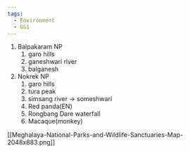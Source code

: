 ```yaml
---
tags:
  - Environment
  - GS1
---
```

1. Balpakaram NP
	1. garo hills
	2. ganeshwari river
	3. balganesh
2. Nokrek NP
	1. garo hills
	2. tura peak
	3. simsang river -> someshwari
	4. Red panda(EN)
	5. Rongbang Dare waterfall
	6. Macaque(monkey)

[[Meghalaya-National-Parks-and-Wildlife-Sanctuaries-Map-2048x883.png]]

